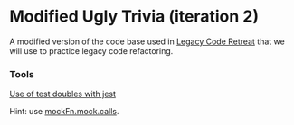 Modified Ugly Trivia (iteration 2)
======

A modified version of the code base used in [Legacy Code Retreat](http://legacycoderetreat.jbrains.ca)
that we will use to practice legacy code refactoring.

### Tools

[Use of test doubles with jest](https://gist.github.com/trikitrok/c35768c3f67e10f4f0c6ecb0320e64d7)

Hint: use [mockFn.mock.calls](https://jestjs.io/docs/mock-function-api#mockfnmockcalls).

